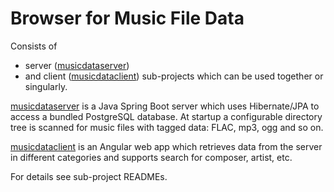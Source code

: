 # Browser for Music File Data

Consists of
* server ([musicdataserver](musicdataserver/README.md))
* and client ([musicdataclient](musicdataclient/README.md))
sub-projects which can be used together or singularly.

[musicdataserver](musicdataserver/README.md) is a Java Spring Boot server which uses Hibernate/JPA to access a bundled
PostgreSQL database.
At startup a configurable directory tree is scanned for music files
with tagged data: FLAC, mp3, ogg and so on.

[musicdataclient](musicdataclient/README.md) is an Angular web app which retrieves data from the server
in different categories and supports search for composer, artist, etc.

For details see sub-project READMEs.
